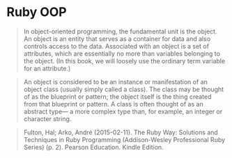 # Ruby OOP

> In object-oriented programming, the fundamental unit is the object. An object is an entity that serves as a container for data and also controls access to the data. Associated with an object is a set of attributes, which are essentially no more than variables belonging to the object. (In this book, we will loosely use the ordinary term variable for an attribute.)

> An object is considered to be an instance or manifestation of an object class (usually simply called a class). The class may be thought of as the blueprint or pattern; the object itself is the thing created from that blueprint or pattern. A class is often thought of as an abstract type— a more complex type than, for example, an integer or character string.

> Fulton, Hal; Arko, André (2015-02-11). The Ruby Way: Solutions and Techniques in Ruby Programming (Addison-Wesley Professional Ruby Series) (p. 2). Pearson Education. Kindle Edition.
